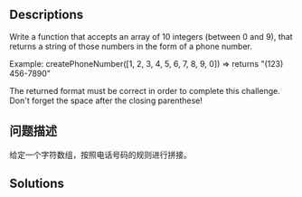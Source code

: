 ## Descriptions
Write a function that accepts an array of 10 integers (between 0 and 9), that returns a string of those numbers in the form of a phone number.

Example:
createPhoneNumber([1, 2, 3, 4, 5, 6, 7, 8, 9, 0]) => returns "(123) 456-7890"

The returned format must be correct in order to complete this challenge. 
Don't forget the space after the closing parenthese!

## 问题描述
给定一个字符数组，按照电话号码的规则进行拼接。

## Solutions
